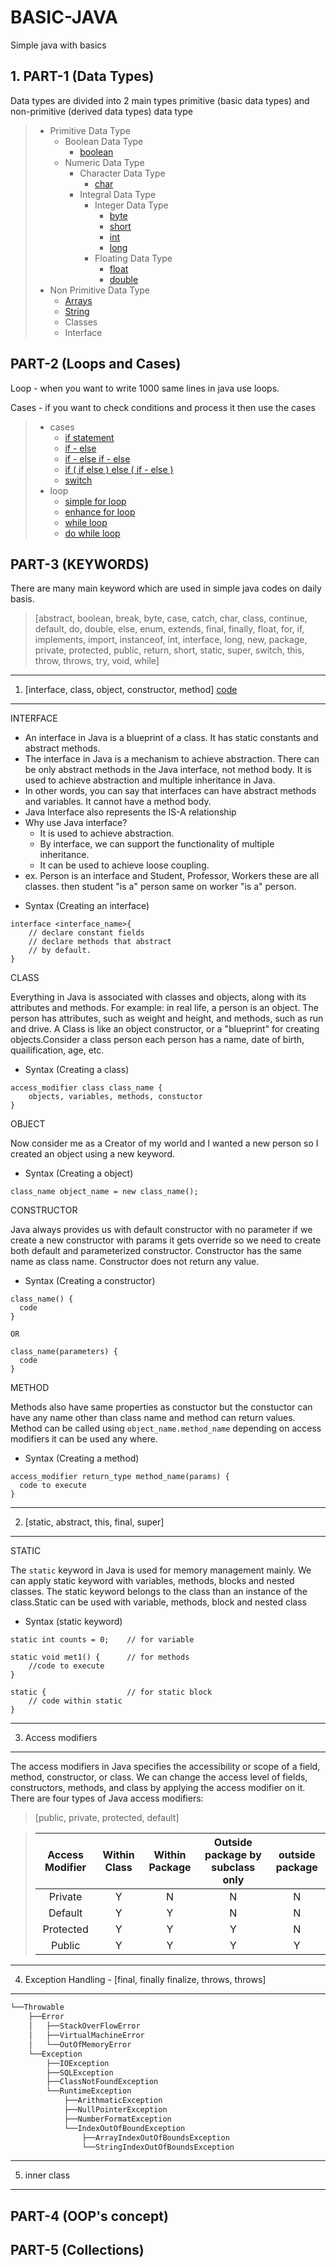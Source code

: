 # BASIC-JAVA
Simple java with basics

## 1. PART-1 (Data Types)
Data types are divided into 2 main types primitive (basic data types) and non-primitive (derived data types) data type
> - Primitive Data Type
>   - Boolean Data Type
>     - [boolean](https://github.com/Vishal-S-J/BASIC-JAVA/blob/main/Part-1-Data-Types/Primitive/src/main/java/com/sample/Boolean_Type.java)
>   - Numeric Data Type
>     - Character Data Type
>       - [char](https://github.com/Vishal-S-J/BASIC-JAVA/blob/main/Part-1-Data-Types/Primitive/src/main/java/com/sample/Char_Type.java)
>     - Integral Data Type
>       - Integer Data Type
>         - [byte](https://github.com/Vishal-S-J/BASIC-JAVA/blob/main/Part-1-Data-Types/Primitive/src/main/java/com/sample/Byte_Type.java)
>         - [short](https://github.com/Vishal-S-J/BASIC-JAVA/blob/main/Part-1-Data-Types/Primitive/src/main/java/com/sample/Short_Type.java)
>         - [int](https://github.com/Vishal-S-J/BASIC-JAVA/blob/main/Part-1-Data-Types/Primitive/src/main/java/com/sample/Int_Type.java)
>         - [long](https://github.com/Vishal-S-J/BASIC-JAVA/blob/main/Part-1-Data-Types/Primitive/src/main/java/com/sample/Long_Type.java)
>       - Floating Data Type
>         - [float](https://github.com/Vishal-S-J/BASIC-JAVA/blob/main/Part-1-Data-Types/Primitive/src/main/java/com/sample/Float_Type.java)
>         - [double](https://github.com/Vishal-S-J/BASIC-JAVA/blob/main/Part-1-Data-Types/Primitive/src/main/java/com/sample/Double_Type.java)
> - Non Primitive Data Type
>   - [Arrays](https://github.com/Vishal-S-J/BASIC-JAVA/blob/main/Part-1-Data-Types/Non-Primitive/src/main/java/com/sample/Array_Type.java)
>   - [String](https://github.com/Vishal-S-J/BASIC-JAVA/blob/main/Part-1-Data-Types/Non-Primitive/src/main/java/com/sample/String_Type.java)
>   - Classes
>   - Interface
## PART-2 (Loops and Cases)
Loop - when you want to write 1000 same lines in java use loops.

Cases - if you want to check conditions and process it then use the cases
> - cases
>   - [if statement](https://github.com/Vishal-S-J/BASIC-JAVA/blob/main/Part-2-Loops-Cases/Cases/src/main/java/com/sample/IF_Case_Simple.java)
>   - [if - else](https://github.com/Vishal-S-J/BASIC-JAVA/blob/main/Part-2-Loops-Cases/Cases/src/main/java/com/sample/IF_Else_Case.java)
>   - [if - else if - else](https://github.com/Vishal-S-J/BASIC-JAVA/blob/main/Part-2-Loops-Cases/Cases/src/main/java/com/sample/IF_Else_IF_Case.java)
>   - [if ( if else ) else ( if - else )](https://github.com/Vishal-S-J/BASIC-JAVA/blob/main/Part-2-Loops-Cases/Cases/src/main/java/com/sample/IF_Else_Nested_Case.java)
>   - [switch](https://github.com/Vishal-S-J/BASIC-JAVA/blob/main/Part-2-Loops-Cases/Cases/src/main/java/com/sample/Switch_Case.java)
> - loop
>   - [simple for loop](https://github.com/Vishal-S-J/BASIC-JAVA/blob/main/Part-2-Loops-Cases/Loops/src/main/java/com/sample/For_Loop.java)
>   - [enhance for loop](https://github.com/Vishal-S-J/BASIC-JAVA/blob/main/Part-2-Loops-Cases/Loops/src/main/java/com/sample/For_Loop_Enhanced.java)
>   - [while loop](https://github.com/Vishal-S-J/BASIC-JAVA/blob/main/Part-2-Loops-Cases/Loops/src/main/java/com/sample/While_Loop.java)
>   - [do while loop](https://github.com/Vishal-S-J/BASIC-JAVA/blob/main/Part-2-Loops-Cases/Loops/src/main/java/com/sample/Do_While_Loop.java)
## PART-3 (KEYWORDS)
There are many main keyword which are used in simple java codes on daily basis.
> [abstract, boolean, break, byte, case, catch, char, class, continue, default, do, double, else, enum, extends, final, finally, float, for, if, implements, import, instanceof, int, interface, long, new, package, private, protected, public, return, short, static, super, switch, this, throw, throws, try, void, while]
___
1. [interface, class, object, constructor, method]  [code](code)
___
INTERFACE

- An interface in Java is a blueprint of a class. It has static constants and abstract methods.
- The interface in Java is a mechanism to achieve abstraction. There can be only abstract methods in the Java interface, not method body. It is used to achieve abstraction and multiple inheritance in Java.
- In other words, you can say that interfaces can have abstract methods and variables. It cannot have a method body.
- Java Interface also represents the IS-A relationship
- Why use Java interface?
    - It is used to achieve abstraction.
    - By interface, we can support the functionality of multiple inheritance.
    - It can be used to achieve loose coupling.
- ex. Person is an interface and Student, Professor, Workers these are all classes. then student "is a" person same on worker "is a" person.
* Syntax (Creating an interface)
```
interface <interface_name>{
    // declare constant fields
    // declare methods that abstract
    // by default.
}
```

CLASS

Everything in Java is associated with classes and objects, along with its attributes and methods. For example: in real life, a person is an object. The person has attributes, such as weight and height, and methods, such as run and drive. A Class is like an object constructor, or a "blueprint" for creating objects.Consider a class person each person has a name, date of birth, quailification, age, etc.
* Syntax (Creating a class)
```
access_modifier class class_name {
    objects, variables, methods, constuctor
}
```
OBJECT

Now consider me as a Creator of my world and I wanted a new person so I created an object using a new keyword.
* Syntax (Creating a object)
```
class_name object_name = new class_name();
```
CONSTRUCTOR

Java always provides us with default constructor with no parameter if we create a new constructor with params it gets override so we need to create both default and parameterized constructor. Constructor has the same name as class name. Constructor does not return any value. 
* Syntax (Creating a constructor)
```
class_name() {
  code
}

OR

class_name(parameters) {
  code
}
```
METHOD

Methods also have same properties as constuctor but the constuctor can have any name other than class name and method can return values. Method can be called using `object_name.method_name` depending on access modifiers it can be used any where.
* Syntax (Creating a method)
```
access_modifier return_type method_name(params) {
  code to execute
}
```
___
2. [static, abstract, this, final, super]
___
STATIC

The `static` keyword in Java is used for memory management mainly. We can apply static keyword with variables, methods, blocks and nested classes. The static keyword belongs to the class than an instance of the class.Static can be used with variable, methods, block and nested class
* Syntax (static keyword)
```
static int counts = 0;    // for variable

static void met1() {      // for methods
    //code to execute
}

static {                  // for static block
    // code within static
}
```
___
3. Access modifiers
___
The access modifiers in Java specifies the accessibility or scope of a field, method, constructor, or class. We can change the access level of fields, constructors, methods, and class by applying the access modifier on it.
There are four types of Java access modifiers:
> [public, private, protected, default]

> |Access Modifier|Within Class|Within Package|Outside package by subclass only|outside package|
> |:-------------:|:----------:|:------------:|:------------------------------:|:-------------:|
> |Private|Y|N|N|N|
> |Default|Y|Y|N|N|
> |Protected|Y|Y|Y|N|
> |Public|Y|Y|Y|Y|
___
4. Exception Handling - [final, finally finalize, throws, throws]
___

```bash
└──Throwable
    ├──Error
    │   ├──StackOverFlowError
    │   ├──VirtualMachineError
    │   └──OutOfMemoryError
    └──Exception
        ├──IOException
        ├──SQLException
        ├──ClassNotFoundException
        └──RuntimeException
            ├──ArithmaticException
            ├──NullPointerException
            ├──NumberFormatException
            └──IndexOutOfBoundException
                ├──ArrayIndexOutOfBoundsException
                └──StringIndexOutOfBoundsException
```

___
5. inner class
___
## PART-4 (OOP's concept)
## PART-5 (Collections)
